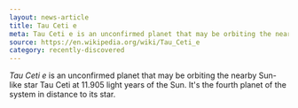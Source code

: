 ```yaml
---
layout: news-article
title: Tau Ceti e
meta: Tau Ceti e is an unconfirmed planet that may be orbiting the nearby Sun-like star Tau Ceti.
source: https://en.wikipedia.org/wiki/Tau_Ceti_e
category: recently-discovered
---
```


_Tau Ceti e_ is an unconfirmed planet that may be orbiting the nearby Sun-like star Tau Ceti at 11.905 light years of the Sun. It's the fourth planet of the system in distance to its star.
